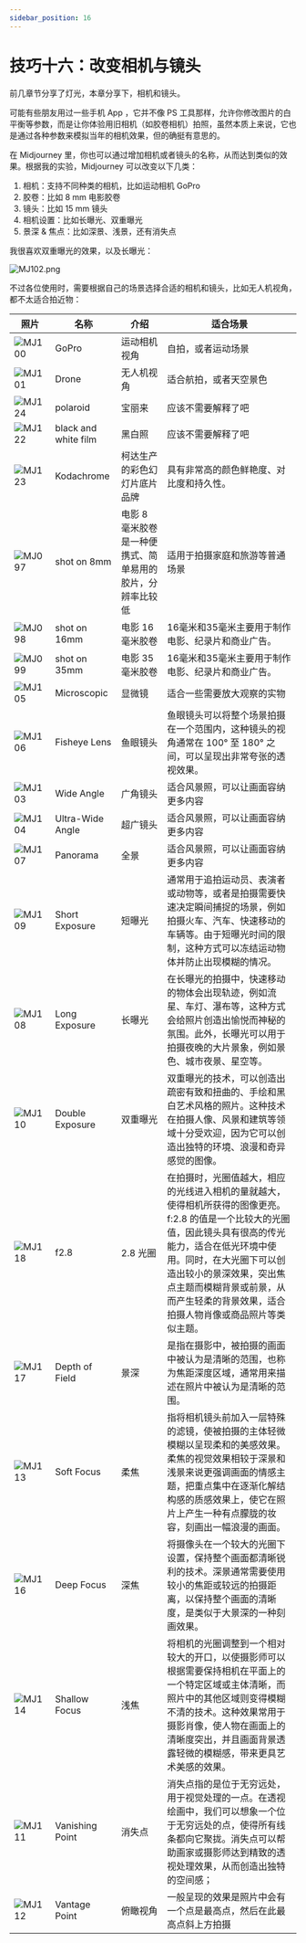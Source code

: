 ```yaml
---
sidebar_position: 16
---
```


# 技巧十六：改变相机与镜头

前几章节分享了灯光，本章分享下，相机和镜头。

可能有些朋友用过一些手机 App ，它并不像 PS 工具那样，允许你修改图片的白平衡等参数，而是让你体验用旧相机（如胶卷相机）拍照，虽然本质上来说，它也是通过各种参数来模拟当年的相机效果，但的确挺有意思的。

在 Midjourney 里，你也可以通过增加相机或者镜头的名称，从而达到类似的效果。根据我的实验，Midjourney 可以改变以下几类：

1. 相机：支持不同种类的相机，比如运动相机 GoPro
2. 胶卷：比如 8 mm 电影胶卷
3. 镜头：比如 15 mm 镜头
4. 相机设置：比如长曝光、双重曝光
5. 景深 & 焦点：比如深景、浅景，还有消失点

我很喜欢双重曝光的效果，以及长曝光：

![MJ102.png](https://cdn.jsdelivr.net/gh/misu198/Midjourney@main/docs/MJ1021713529757.png)

不过各位使用时，需要根据自己的场景选择合适的相机和镜头，比如无人机视角，都不太适合拍近物：

|<div style={{width:180}}>**照片**</div> | **名称**               | **介绍**                         | **适合场景**                                                                                                                                                   |
| ------ | -------------------- | ------------------------------ | ---------------------------------------------------------------------------------------------------------------------------------------------------------- |
|  ![MJ100](https://cdn.jsdelivr.net/gh/misu198/my-pic@main/assets/MJ100.png)      | GoPro                | 运动相机视角                         | 自拍，或者运动场景                                                                                                                                                  |
|  ![MJ101](https://cdn.jsdelivr.net/gh/misu198/my-pic@main/assets/MJ101.jpeg)      | Drone                | 无人机视角                          | 适合航拍，或者天空景色                                                                                                                                                |
|  ![MJ124](https://cdn.jsdelivr.net/gh/misu198/my-pic@main/assets/MJ124.png)      | polaroid             | 宝丽来                            | 应该不需要解释了吧                                                                                                                                                  |
|  ![MJ122](https://cdn.jsdelivr.net/gh/misu198/my-pic@main/assets/MJ122.png)      | black and white film | 黑白照                            | 应该不需要解释了吧                                                                                                                                                  |
|  ![MJ123](https://cdn.jsdelivr.net/gh/misu198/my-pic@main/assets/MJ123.png)      | Kodachrome           | 柯达生产的彩色幻灯片底片品牌                 | 具有非常高的颜色鲜艳度、对比度和持久性。                                                                                                                                       |
|  ![MJ097](https://cdn.jsdelivr.net/gh/misu198/my-pic@main/assets/MJ097.png)      | shot on 8mm          | 电影 8 毫米胶卷是一种便携式、简单易用的胶片，分辨率比较低 | 适用于拍摄家庭和旅游等普通场景                                                                                                                                            |
|  ![MJ098](https://cdn.jsdelivr.net/gh/misu198/my-pic@main/assets/MJ098.png)      | shot on 16mm         | 电影 16 毫米胶卷                     | 16毫米和35毫米主要用于制作电影、纪录片和商业广告。                                                                                                                                |
|  ![MJ099](https://cdn.jsdelivr.net/gh/misu198/my-pic@main/assets/MJ099.png)      | shot on 35mm         | 电影 35 毫米胶卷                     | 16毫米和35毫米主要用于制作电影、纪录片和商业广告。                                                                                                                                |
|  ![MJ105](https://cdn.jsdelivr.net/gh/misu198/my-pic@main/assets/MJ105.png)      | Microscopic          | 显微镜                            | 适合一些需要放大观察的实物                                                                                                                                              |
|  ![MJ106](https://cdn.jsdelivr.net/gh/misu198/my-pic@main/assets/MJ106.png)      | Fisheye Lens         | 鱼眼镜头                           | 鱼眼镜头可以将整个场景拍摄在一个范围内，这种镜头的视角通常在 100° 至 180° 之间，可以呈现出非常夸张的透视效果。                                                                                              |
|  ![MJ103](https://cdn.jsdelivr.net/gh/misu198/my-pic@main/assets/MJ103.png)      | Wide Angle           | 广角镜头                           | 适合风景照，可以让画面容纳更多内容                                                                                                                                          |
|  ![MJ104](https://cdn.jsdelivr.net/gh/misu198/my-pic@main/assets/MJ104.jpeg)      | Ultra-Wide Angle     | 超广镜头                           | 适合风景照，可以让画面容纳更多内容                                                                                                                                          |
|  ![MJ107](https://cdn.jsdelivr.net/gh/misu198/my-pic@main/assets/MJ107.png)      | Panorama             | 全景                             | 适合风景照，可以让画面容纳更多内容                                                                                                                                          |
|  ![MJ109](https://cdn.jsdelivr.net/gh/misu198/my-pic@main/assets/MJ109.png)      | Short Exposure       | 短曝光                            | 通常用于追拍运动员、表演者或动物等，或者是拍摄需要快速决定瞬间捕捉的场景，例如拍摄火车、汽车、快速移动的车辆等。由于短曝光时间的限制，这种方式可以冻结运动物体并防止出现模糊的情况。                                                                 |
|  ![MJ108](https://cdn.jsdelivr.net/gh/misu198/my-pic@main/assets/MJ108.png)      | Long Exposure        | 长曝光                            | 在长曝光的拍摄中，快速移动的物体会出现轨迹，例如流星、车灯、瀑布等，这种方式会给照片创造出愉悦而神秘的氛围。此外，长曝光可以用于拍摄夜晚的大片景象，例如景色、城市夜景、星空等。                                                                   |
|  ![MJ110](https://cdn.jsdelivr.net/gh/misu198/my-pic@main/assets/MJ110.png)      | Double Exposure      | 双重曝光                           | 双重曝光的技术，可以创造出疏密有致和扭曲的、手绘和黑白艺术风格的照片。这种技术在拍摄人像、风景和建筑等领域十分受欢迎，因为它可以创造出独特的环境、浪漫和奇异感觉的图像。                                                                       |
|  ![MJ118](https://cdn.jsdelivr.net/gh/misu198/my-pic@main/assets/MJ118.png)      | f2.8                 | 2.8 光圈                         | 在拍摄时，光圈值越大，相应的光线进入相机的量就越大，使得相机所获得的图像更亮。f:2.8 的值是一个比较大的光圈值，因此镜头具有很高的传光能力，适合在低光环境中使用。同时，在大光圈下可以创造出较小的景深效果，突出焦点主题而模糊背景或前景，从而产生轻柔的背景效果，适合拍摄人物肖像或商品照片等类似主题。 |
|  ![MJ117](https://cdn.jsdelivr.net/gh/misu198/my-pic@main/assets/MJ117.png)      | Depth of Field       | 景深                             | 是指在摄影中，被拍摄的画面中被认为是清晰的范围，也称为焦距深度区域，通常用来描述在照片中被认为是清晰的范围。                                                                                                     |
|  ![MJ113](https://cdn.jsdelivr.net/gh/misu198/my-pic@main/assets/MJ113.png)      | Soft Focus           | 柔焦                             | 指将相机镜头前加入一层特殊的滤镜，使被拍摄的主体轻微模糊以呈现柔和的美感效果。柔焦的视觉效果相较于深景和浅景来说更强调画面的情感主题，把重点集中在逐渐化解结构感的质感效果上，使它在照片上产生一种有点朦胧的妆容，刻画出一幅浪漫的画面。                                       |
|  ![MJ116](https://cdn.jsdelivr.net/gh/misu198/my-pic@main/assets/MJ116.png)      | Deep Focus           | 深焦                             | 将摄像头在一个较大的光圈下设置，保持整个画面都清晰锐利的技术。深景通常需要使用较小的焦距或较远的拍摄距离，以保持整个画面的清晰度，是类似于大景深的一种刻画效果。                                                                           |
|  ![MJ114](https://cdn.jsdelivr.net/gh/misu198/my-pic@main/assets/MJ114.png)      | Shallow Focus        | 浅焦                             | 将相机的光圈调整到一个相对较大的开口，以使摄影师可以根据需要保持相机在平面上的一个特定区域或主体清晰，而照片中的其他区域则变得模糊不清的技术。这种效果常用于摄影肖像，使人物在画面上的清晰度突出，并且画面背景透露轻微的模糊感，带来更具艺术美感的效果。                               |
|  ![MJ111](https://cdn.jsdelivr.net/gh/misu198/my-pic@main/assets/MJ111.png)      | Vanishing Point      | 消失点                            | 消失点指的是位于无穷远处，用于视觉处理的一点。在透视绘画中，我们可以想象一个位于无穷远处的点，使得所有线条都向它聚拢。消失点可以帮助画家或摄影师达到精致的透视处理效果，从而创造出独特的空间感；                                                           |
|  ![MJ112](https://cdn.jsdelivr.net/gh/misu198/my-pic@main/assets/MJ112.png)      | Vantage Point        | 俯瞰视角                           | 一般呈现的效果是照片中会有一个点是最高点，然后在此最高点斜上方拍摄                                                                                                                          |

